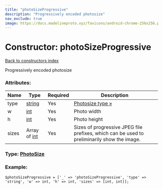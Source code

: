 ```yaml
---
title: "photoSizeProgressive"
description: "Progressively encoded photosize"
nav_exclude: true
image: https://docs.madelineproto.xyz/favicons/android-chrome-256x256.png
---
```

# Constructor: photoSizeProgressive  
[Back to constructors index](/API_docs/constructors/index.html)



Progressively encoded photosize

### Attributes:

| Name     |    Type       | Required | Description |
|----------|---------------|----------|-------------|
|type|[string](/API_docs/types/string.html) | Yes|[Photosize type »](https://core.telegram.org/api/files#image-thumbnail-types)|
|w|[int](/API_docs/types/int.html) | Yes|Photo width|
|h|[int](/API_docs/types/int.html) | Yes|Photo height|
|sizes|Array of [int](/API_docs/types/int.html) | Yes|Sizes of progressive JPEG file prefixes, which can be used to preliminarily show the image.|



### Type: [PhotoSize](/API_docs/types/PhotoSize.html)


### Example:

```
$photoSizeProgressive = ['_' => 'photoSizeProgressive', 'type' => 'string', 'w' => int, 'h' => int, 'sizes' => [int, int]];
```  
